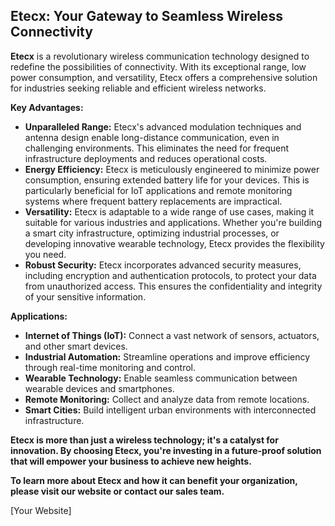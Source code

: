 ## **Etecx: Your Gateway to Seamless Wireless Connectivity**

**Etecx** is a revolutionary wireless communication technology designed to redefine the possibilities of connectivity. With its exceptional range, low power consumption, and versatility, Etecx offers a comprehensive solution for industries seeking reliable and efficient wireless networks.

**Key Advantages:**

* **Unparalleled Range:** Etecx's advanced modulation techniques and antenna design enable long-distance communication, even in challenging environments. This eliminates the need for frequent infrastructure deployments and reduces operational costs.
* **Energy Efficiency:** Etecx is meticulously engineered to minimize power consumption, ensuring extended battery life for your devices. This is particularly beneficial for IoT applications and remote monitoring systems where frequent battery replacements are impractical.
* **Versatility:** Etecx is adaptable to a wide range of use cases, making it suitable for various industries and applications. Whether you're building a smart city infrastructure, optimizing industrial processes, or developing innovative wearable technology, Etecx provides the flexibility you need.
* **Robust Security:** Etecx incorporates advanced security measures, including encryption and authentication protocols, to protect your data from unauthorized access. This ensures the confidentiality and integrity of your sensitive information.

**Applications:**

* **Internet of Things (IoT):** Connect a vast network of sensors, actuators, and other smart devices.
* **Industrial Automation:** Streamline operations and improve efficiency through real-time monitoring and control.
* **Wearable Technology:** Enable seamless communication between wearable devices and smartphones.
* **Remote Monitoring:** Collect and analyze data from remote locations.
* **Smart Cities:** Build intelligent urban environments with interconnected infrastructure.

**Etecx is more than just a wireless technology; it's a catalyst for innovation. By choosing Etecx, you're investing in a future-proof solution that will empower your business to achieve new heights.**

**To learn more about Etecx and how it can benefit your organization, please visit our website or contact our sales team.**

[Your Website]
